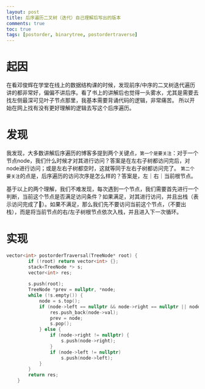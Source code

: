 ```yaml
---
layout: post
title: 后序遍历二叉树（迭代）自己理解后写出的版本
comments: true
toc: true
tags: [postorder, binarytree, postordertraverse]
---
```


# 起因
在看邓俊辉在学堂在线上的数据结构课的时候，发现前序/中序的二叉树迭代遍历讲的都非常好，偏偏不讲后序。看了书上的讲解后也觉得一头雾水，尤其是需要去找左侧最深可见叶子节点那里，我基本需要背诵代码的逻辑，非常痛苦。
所以开始在网上找有没有更好理解的逻辑去写这个后序遍历。

# 发现
我发现，大多数讲解后序遍历的博客多提到两个关键点，`第一个是要关注`：对于一个节点node，我们什么时候才对其进行访问？答案是在左右子树都访问完后，对node进行访问；或是左右子树都空时，这就等同于左右子树都访问完了。
`第二个要关注`的点是，后序遍历的访问次序是怎么样的？答案是，左｜右｜当前根节点。

基于以上的两个理解，我们不难发现，每次遇到一个节点，我们需要首先进行一个判断，当前这个节点是否满足访问条件？如果满足，对其进行访问，并且出栈（表示访问完成了）。如果不满足，那么我们先不要访问当前这个节点，（不要出栈），而是将当前节点的右/左子树根节点依次入栈，并且进入下一次循环。

# 实现
```cpp
vector<int> postorderTraversal(TreeNode* root) {
        if (!root) return vector<int> {};
        stack<TreeNode *> s;
        vector<int> res;
        
        s.push(root);
        TreeNode *prev = nullptr, *node;
        while (!s.empty()) {
            node = s.top();
            if (node->left == nullptr && node->right == nullptr || node->right && prev == node->right || node->left && node->left == prev && node->right == nullptr) {
                res.push_back(node->val);
                prev = node;
                s.pop();
            } else {
                if (node->right != nullptr) {
                    s.push(node->right);
                }
                if (node->left != nullptr)
                    s.push(node->left);
            }
        }
        return res;
    }
```